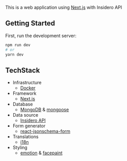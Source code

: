 This is a web application using [Next.js](https://nextjs.org/) with Insidero API 

## Getting Started

First, run the development server:

```bash
npm run dev
# or
yarn dev
```

## TechStack

- Infrastructure
  - [Docker](https://www.docker.com/)
- Framework
  - [Next.js](https://nextjs.org/)
- Database
  - [MongoDB](https://www.mongodb.com/) & [mongoose](https://mongoosejs.com/)
- Data source
  - [Insidero API](https://www.insidero.com/)
- Form generator
  - [react-jsonschema-form](https://github.com/rjsf-team/react-jsonschema-form)
- Translations
  - [i18n](https://www.i18next.com/)
- Styling
  - [emotion](https://github.com/emotion-js/emotion) & [facepaint](https://github.com/emotion-js/facepaint)
  


